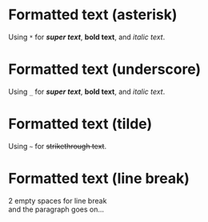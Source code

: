 # Formatted text (asterisk)

Using `*` for **_super text_**, **bold text**, and _italic text_.

# Formatted text (underscore)

Using `_` for **_super text_**, **bold text**, and _italic text_.

# Formatted text (tilde)

Using `~` for ~~strikethrough text~~.

# Formatted text (line break)

2 empty spaces for line break  
and the paragraph goes on...
